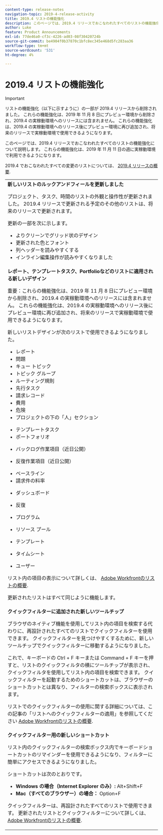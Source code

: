 ```yaml
---
content-type: release-notes
navigation-topic: 2019-4-release-activity
title: 2019.4 リストの機能強化
description: このページでは、2019.4 リリースでおこなわれたすべてのリストの機能強化について説明します。 これらの機能強化は、2019 年 11 月 11 日の週に実稼動環境で利用できるようになります。
author: Luke
feature: Product Announcements
exl-id: 77de46a0-cf3c-4226-ad03-08f30420724b
source-git-commit: be4904f0b37870c1bfc8ec345e468d5fc283aa36
workflow-type: tm+mt
source-wordcount: '531'
ht-degree: 4%

---
```


# 2019.4 リストの機能強化

>[!IMPORTANT]
>
>リストの機能強化（以下に示すように）の一部が 2019.4 リリースから削除されました。 これらの機能強化は、2019 年 11 月 8 日にプレビュー環境から削除され、2019.4 の実稼動環境へのリリースには含まれません。 これらの機能強化は、2019.4 の実稼動環境へのリリース後にプレビュー環境に再び追加され、将来のリリースで実稼動環境で使用できるようになります。

このページでは、2019.4 リリースでおこなわれたすべてのリストの機能強化について説明します。 これらの機能強化は、2019 年 11 月 11 日の週に実稼動環境で利用できるようになります。

2019.4 でおこなわれたすべての変更のリストについては、 [2019.4 リリースの概要](../../../../product-announcements/product-releases/quarterly-release-archive/2019.4-release-activity/2019.4-release-activity-overview.md).

<table style="table-layout:auto"> 
 <col> 
 <tbody> 
  <tr> 
   <td><strong>新しいリストのルックアンドフィールを更新しました</strong> <p>プロジェクト、タスク、時間のリストの外観と操作性が更新されました。 2019.4 リリースで更新される予定のその他のリストは、将来のリリースで更新されます。</p> <p>更新の一部を次に示します。</p> 
    <ul> 
     <li>よりクリーンでグリッド状のデザイン</li> 
     <li>更新された色とフォント</li> 
     <li>列ヘッダーを読みやすくする</li> 
     <li>インライン編集操作が読みやすくなりました</li> 
    </ul> </td> 
  </tr> 
  <tr> 
   <td><strong>レポート、テンプレートタスク、Portfolioなどのリストに適用される新しいデザイン</strong> <p>重要：これらの機能強化は、2019 年 11 月 8 日にプレビュー環境から削除され、2019.4 の実稼動環境へのリリースには含まれません。 これらの機能強化は、2019.4 の実稼動環境へのリリース後にプレビュー環境に再び追加され、将来のリリースで実稼動環境で使用できるようになります。</p> <p>新しいリストデザインが次のリストで使用できるようになりました。</p> 
    <ul> 
     <li>レポート </li> 
     <li>問題</li> 
     <li>キュー トピック </li> 
     <li>トピック グループ </li> 
     <li>ルーティング規則 </li> 
     <li>先行タスク </li> 
     <li>請求レコード </li> 
     <li>費用 </li> 
     <li>危険 </li> 
     <li>プロジェクトの下の「人」セクション </li> 
    </ul> 
    <ul> 
     <li>テンプレートタスク </li> 
     <li>ポートフォリオ </li> 
     <li> <p>バックログ作業項目（近日公開）</p> </li> 
     <li> <p>反復作業項目（近日公開） </p> </li> 
     <li>ベースライン </li> 
     <li>請求件の料率 </li> 
     <li> <p>ダッシュボード </p> </li> 
     <li> <p>反復 </p> </li> 
     <li> <p>プログラム </p> </li> 
     <li> <p>リソース プール </p> </li> 
     <li> <p>テンプレート </p> </li> 
     <li> <p>タイムシート </p> </li> 
     <li> <p>ユーザー </p> </li> 
    </ul> <p>リスト内の項目の表示について詳しくは、 <a href="../../../../workfront-basics/navigate-workfront/use-lists/view-items-in-a-list.md" class="MCXref xref" xrefformat="{para}">Adobe Workfrontのリストの概要</a>.</p> <p>更新されたリストはすべて同じように機能します。 </p> </td> 
  </tr> 
  <tr> 
   <td> 
    <div> 
     <strong>クイックフィルターに追加された新しいツールチップ</strong> 
     <p> ブラウザのネイティブ機能を使用してリスト内の項目を検索する代わりに、再設計されたすべてのリストでクイックフィルターを使用できます。 クイックフィルターを見つけやすくするために、新しいツールチップでクイックフィルターに移動するようになりました。</p> 
     <p>これで、キーボードの Ctrl + F キーまたは Command + F キーを押すと、リストのクイックフィルタの横にツールチップが表示され、クイックフィルタを使用してリスト内の項目を検索できます。 クイックフィルターを起動するためのショートカットは、ブラウザーのショートカットとは異なり、フィルターの検索ボックスに表示されます。</p> 
     <p>リストでのクイックフィルターの使用に関する詳細については、この記事の「リストへのクイックフィルターの適用」を参照してください <a href="../../../../workfront-basics/navigate-workfront/use-lists/view-items-in-a-list.md" class="MCXref xref" xrefformat="{para}">Adobe Workfrontのリストの概要</a>.</p> 
    </div> </td> 
  </tr> 
  <tr> 
   <td> 
    <div> 
     <strong>クイックフィルター用の新しいショートカット</strong> 
     <p>リスト内のクイックフィルターの検索ボックス内でキーボードショートカットのリマインダーを使用できるようになり、フィルターに簡単にアクセスできるようになりました。 </p> 
     <p>ショートカットは次のとおりです。</p> 
     <ul> 
      <li><strong>Windows の場合（Internet Explorer のみ）:</strong> Alt+Shift+F</li> 
      <li><strong>Mac（すべてのブラウザー）の場合：</strong> Option+F</li> 
     </ul> 
     <p>クイックフィルターは、再設計されたすべてのリストで使用できます。 更新されたリストとクイックフィルターについて詳しくは、 <a href="../../../../workfront-basics/navigate-workfront/use-lists/view-items-in-a-list.md" class="MCXref xref" xrefformat="{para}">Adobe Workfrontのリストの概要</a>.</p>
    </div> </td> 
  </tr> 
 </tbody> 
</table>
